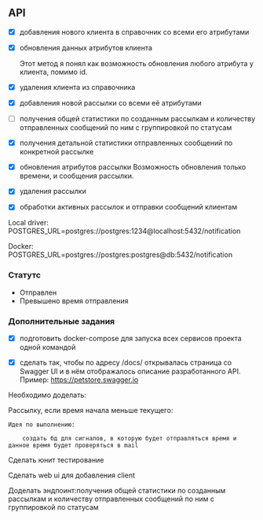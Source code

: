 
## API

- [x] добавления нового клиента в справочник со всеми его атрибутами

- [x] обновления данных атрибутов клиента

    Этот метод я понял как возможность обновления любого атрибута у клиента, помимо id.

- [x] удаления клиента из справочника

- [x] добавления новой рассылки со всеми её атрибутами

- [ ] получения общей статистики по созданным рассылкам и количеству отправленных сообщений по ним с группировкой по статусам

- [x] получения детальной статистики отправленных сообщений по конкретной рассылке

- [x] обновления атрибутов рассылки
  Возможность обновления только времени, и сообщения рассылки.

- [x] удаления рассылки

- [x] обработки активных рассылок и отправки сообщений клиентам


Local driver:
POSTGRES_URL=postgres://postgres:1234@localhost:5432/notification

Docker:
POSTGRES_URL=postgres://postgres:postgres@db:5432/notification

### Статутс

- Отправлен
- Превышено время отправления

### Дополнительные задания

- [x] подготовить docker-compose для запуска всех сервисов проекта одной командой

- [x] сделать так, чтобы по адресу /docs/ открывалась страница со Swagger UI и в нём отображалось описание разработанного API. Пример: https://petstore.swagger.io


Необходимо доделать:

  Рассылку, если время начала меньше текущего:

    Идея по выполнению:

        создать бд для сигналов, в которую будет отправляться время и данное время будет проверяться в mail


  Сделать юнит тестирование

  Сделать web ui для добавления client

  Доделать эндпоинт:получения общей статистики по созданным рассылкам и количеству отправленных сообщений по ним с группировкой по статусам
  

